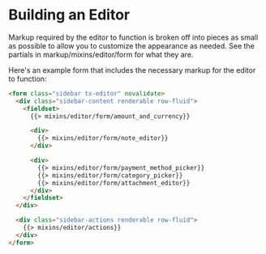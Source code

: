 # Building an Editor

Markup required by the editor to function is broken off into pieces as small
as possible to allow you to customize the appearance as needed. See the partials in markup/mixins/editor/form for what they are.

Here's an example form that includes the necessary markup for the editor to
function:

```html
<form class="sidebar tx-editor" novalidate>
  <div class="sidebar-content renderable row-fluid">
    <fieldset>
      {{> mixins/editor/form/amount_and_currency}}

      <div>
        {{> mixins/editor/form/note_editor}}
      </div>

      <div>
        {{> mixins/editor/form/payment_method_picker}}
        {{> mixins/editor/form/category_picker}}
        {{> mixins/editor/form/attachment_editor}}
      </div>
    </fieldset>
  </div>

  <div class="sidebar-actions renderable row-fluid">
    {{> mixins/editor/actions}}
  </div>
</form>
```